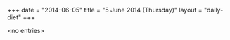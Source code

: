 +++
date = "2014-06-05"
title = "5 June 2014 (Thursday)"
layout = "daily-diet"
+++


\<no entries\>

